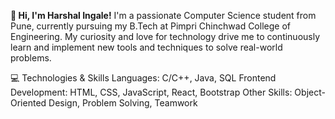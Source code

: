 **👋 Hi, I'm Harshal Ingale!**
I'm a passionate Computer Science student from Pune, currently pursuing my B.Tech at Pimpri Chinchwad College of Engineering. My curiosity and love for technology drive me to continuously learn and implement new tools and techniques to solve real-world problems.

💻 Technologies & Skills
Languages: C/C++, Java, SQL
Frontend Development: HTML, CSS, JavaScript, React, Bootstrap
Other Skills: Object-Oriented Design, Problem Solving, Teamwork
